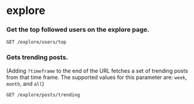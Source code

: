 # explore

### Get the top followed users on the explore page.

```http
GET /explore/users/top
```

### Gets trending posts.
(Adding `?timeframe` to the end of the URL fetches a set of trending posts from that time frame. The supported values for this parameter are: `week`, `month`, and `all`)

```http
GET /explore/posts/trending
```
